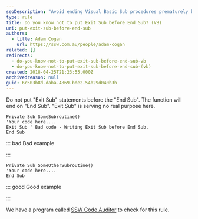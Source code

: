 ```yaml
---
seoDescription: "Avoid ending Visual Basic Sub procedures prematurely by not placing "Exit Sub" statements before "End Sub". This unnecessary code can hinder program functionality."
type: rule
title: Do you know not to put Exit Sub before End Sub? (VB)
uri: put-exit-sub-before-end-sub
authors:
  - title: Adam Cogan
    url: https://ssw.com.au/people/adam-cogan
related: []
redirects:
  - do-you-know-not-to-put-exit-sub-before-end-sub-vb
  - do-you-know-not-to-put-exit-sub-before-end-sub-(vb)
created: 2018-04-25T21:23:55.000Z
archivedreason: null
guid: 6c503b8d-daba-4869-bde2-54b29d040b3b
---
```

Do not put "Exit Sub" statements before the "End Sub". The function will end on "End Sub". "Exit Sub" is serving no real purpose here.

<!--endintro-->

```vbnet
Private Sub SomeSubroutine()
'Your code here....
Exit Sub ' Bad code - Writing Exit Sub before End Sub.
End Sub
```

::: bad
Bad example

:::

```vbnet
Private Sub SomeOtherSubroutine()
'Your code here....
End Sub
```

::: good
Good example

:::

We have a program called [SSW Code Auditor](https://www.ssw.com.au/ssw/CodeAuditor/Rules.aspx#ExitSub) to check for this rule.
